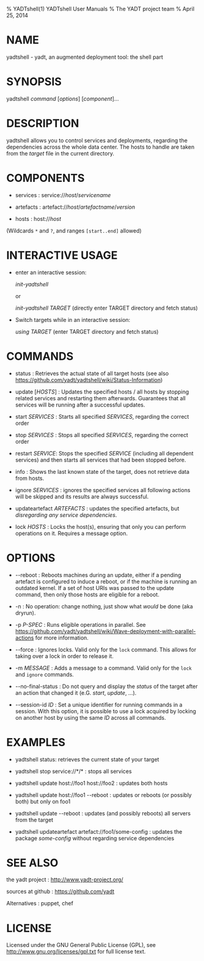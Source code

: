 % YADTshell(1) YADTshell User Manuals
% The YADT project team
% April 25, 2014

# NAME

yadtshell - yadt, an augmented deployment tool: the shell part

# SYNOPSIS

yadtshell *command* [*options*] [*component*]...

# DESCRIPTION

yadtshell allows you to control services and deployments, regarding
the dependencies across the whole data center.
The hosts to handle are taken from the *target* file in the current
directory.

# COMPONENTS
* services :
service://*host*/*servicename*

* artefacts :
artefact://*host*/*artefactname*/*version*

* hosts :
host://*host*

(Wildcards `*` and `?`, and ranges `[start..end]` allowed)

# INTERACTIVE USAGE
* enter an interactive session:

  *init-yadtshell*

  or

  *init-yadtshell TARGET* (directly enter TARGET directory and fetch status)

* Switch targets while in an interactive session:

    *using TARGET* (enter TARGET directory and fetch status)

# COMMANDS

* status :
Retrieves the actual state of all target hosts
(see also https://github.com/yadt/yadtshell/wiki/Status-Information)

* update [*HOSTS*] :
Updates the specified hosts / all hosts by stopping related services
and restarting them afterwards. Guarantees that all services will be running
after a successful updates.

* start *SERVICES* :
Starts all specified *SERVICES*, regarding the correct order

* stop *SERVICES* :
Stops all specified *SERVICES*, regarding the correct order

* restart *SERVICE*:
Stops the specified *SERVICE* (including all dependent services) and then 
starts all services that had been stopped before. 

* info :
Shows the last known state of the target, does not retrieve data from hosts.

* ignore *SERVICES* :
ignores the specified services all following actions will be skipped and
its results are always successful.

* updateartefact *ARTEFACTS* :
updates the specified artefacts, but _disregarding any service dependencies_.

* lock *HOSTS* :
Locks the host(s), ensuring that only you can perform operations on it.
Requires a message option.

# OPTIONS
* --reboot :
Reboots machines during an update, either if a pending artefact is configured to
induce a reboot, or if the machine is running an outdated kernel.
If a set of host URIs was passed to the update command, then only those hosts
are eligible for a reboot.

* -n :
No operation: change nothing, just show what *would* be done (aka dryrun).

* -p *P-SPEC* :
Runs eligible operations in parallel.
See https://github.com/yadt/yadtshell/wiki/Wave-deployment-with-parallel-actions for more information.

* --force :
Ignores locks. Valid only for the `lock` command. This allows for taking over a lock
in order to release it.

* -m *MESSAGE* :
Adds a message to a command. Valid only for the `lock` and `ignore` commands.

* --no-final-status :
Do not query and display the *status* of the target after an action that changed it
(e.G. *start*, *update*, ...).

* --session-id *ID* :
Set a unique identifier for running commands in a session. With this option,
it is possible to use a lock acquired by locking on another host by using the same *ID* across all commands.

# EXAMPLES

* yadtshell status:
retrieves the current state of your target

* yadtshell stop service://\*/\* :
stops all services

* yadtshell update host://foo1 host://foo2 :
updates both hosts

* yadtshell update host://foo1 --reboot :
updates or reboots (or possibly both) but only on foo1

* yadtshell update --reboot :
updates (and possibly reboots) all servers from the target

* yadtshell updateartefact artefact://foo1/some-config :
updates the package _some-config_ without regarding service dependencies

# SEE ALSO

the yadt project
:   http://www.yadt-project.org/

sources at github
:   https://github.com/yadt

Alternatives
:   puppet, chef

# LICENSE

Licensed under the GNU General Public License (GPL), see http://www.gnu.org/licenses/gpl.txt for full license text.
